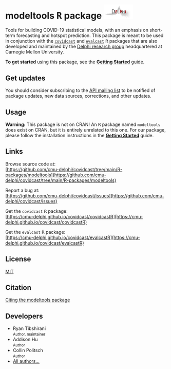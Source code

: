 # modeltools <tt>R</tt> package <a href="https://delphi.cmu.edu/"><img width="18%" src="man/figures/logo.png"/></a>

Tools for building COVID-19 statistical models, with an emphasis on
short-term forecasting and hotspot prediction. This package is meant to be 
used in conjunction with the 
[`covidcast`](https://github.com/cmu-delphi/covidcast) and 
[`evalcast`](https://github.com/cmu-delphi/covidcast/tree/main/R-packages/evalcast) 
<tt>R</tt> packages that are also developed and maintained by the 
[Delphi research group](https://delphi.cmu.edu/) 
headquartered at Carnegie Mellon University.

**To get started** using this package, see the
[**Getting Started**](../../docs/modeltoolsR/articles/modeltools.html)
guide.


## Get updates

You should consider subscribing to the 
[API mailing list](https://lists.andrew.cmu.edu/mailman/listinfo/delphi-covidcast-api)
to be notified of package updates, new data sources, corrections, and other updates.


## Usage

**Warning:** This package is not on CRAN! An <tt>R</tt> package named 
`modeltools` does exist on CRAN, but it is entirely unrelated to this one. 
For our package, please follow the installation instructions in the 
[**Getting Started**](../../docs/modeltoolsR/articles/modeltools.html)
guide.


## Links

Browse source code at: <br/>
[https://github.com/cmu-delphi/covidcast/tree/main/R-packages/modeltools](https://github.com/cmu-delphi/covidcast/tree/main/R-packages/modeltools)

Report a bug at: <br/>
[https://github.com/cmu-delphi/covidcast/issues](https://github.com/cmu-delphi/covidcast/issues)

Get the `covidcast` <tt>R</tt> package: <br/>
[https://cmu-delphi.github.io/covidcast/covidcastR](https://cmu-delphi.github.io/covidcast/covidcastR)

Get the `evalcast` <tt>R</tt> package: <br/>
[https://cmu-delphi.github.io/covidcast/evalcastR](https://cmu-delphi.github.io/covidcast/evalcastR)


## License
[MIT](https://opensource.org/licenses/mit-license.php)


## Citation

[Citing the modeltools package](../../docs/modeltoolsR/authors.html)


## Developers

<ul class="list-unstyled">
<li>Ryan Tibshirani <br><small class="roles"> Author, maintainer </small>
<a href="https://orcid.org/0000-0002-2158-8304" target="orcid.widget" aria-label="ORCID"><span class="fab fa-orcid orcid" aria-hidden="true"></span></a></li>
<li>Addison Hu <br><small class="roles"> Author </small>  </li>
<li>Collin Politsch <br><small class="roles"> Author </small>  </li>
<li><a href="../../docs/modeltoolsR/authors.html">All authors...</a></li>
</ul>
